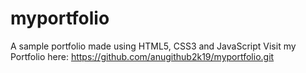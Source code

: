 # myportfolio
A sample portfolio made using HTML5, CSS3 and JavaScript
Visit my Portfolio here: https://github.com/anugithub2k19/myportfolio.git
